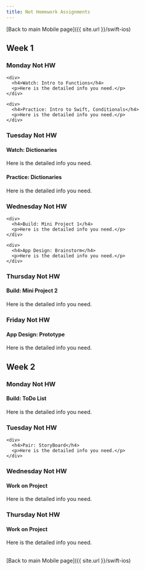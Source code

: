 ```yaml
---
title: Not Homework Assignments
---
```


[Back to main Mobile page]({{ site.url }}/swift-ios)

<h2>Week 1</h2>

<article class="solo-day-card">
  <h3 class="solo-day-label solo-day-click">Monday Not HW</h3>
  <div class="solo-day-toggle">

    <div>
      <h4>Watch: Intro to Functions</h4>
      <p>Here is the detailed info you need.</p>
    </div>

    <div>
      <h4>Practice: Intro to Swift, Conditionals</h4>
      <p>Here is the detailed info you need.</p>
    </div>

  </div>
</article>

<article class="solo-day-card">
  <h3 class="solo-day-label solo-day-click">Tuesday Not HW</h3>
  <div class="solo-day-toggle">

  <div>
    <h4>Watch: Dictionaries</h4>
    <p>Here is the detailed info you need.</p>
  </div>

  <div>
    <h4>Practice: Dictionaries</h4>
    <p>Here is the detailed info you need.</p>
  </div>

  </div>
</article>

<article class="solo-day-card">
  <h3 class="solo-day-label solo-day-click">Wednesday Not HW</h3>
  <div class="solo-day-toggle">

    <div>
      <h4>Build: Mini Project 1</h4>
      <p>Here is the detailed info you need.</p>
    </div>

    <div>
      <h4>App Design: Brainstorm</h4>
      <p>Here is the detailed info you need.</p>
    </div>

  </div>
</article>

<article class="solo-day-card">
  <h3 class="solo-day-label solo-day-click">Thursday Not HW</h3>
  <div class="solo-day-toggle">

  <div>
    <h4>Build: Mini Project 2</h4>
    <p>Here is the detailed info you need.</p>
  </div>

  </div>
</article>

<article class="solo-day-card">
  <h3 class="solo-day-label solo-day-click">Friday Not HW</h3>
  <div class="solo-day-toggle">

  <div>
    <h4>App Design: Prototype</h4>
    <p>Here is the detailed info you need.</p>
  </div>

  </div>
</article>

<h2>Week 2</h2>

<article class="solo-day-card">
  <h3 class="solo-day-label solo-day-click">Monday Not HW</h3>
  <div class="solo-day-toggle">

  <div>
    <h4>Build: ToDo List</h4>
    <p>Here is the detailed info you need.</p>
  </div>

  </div>
</article>

<article class="solo-day-card">
  <h3 class="solo-day-label solo-day-click">Tuesday Not HW</h3>
  <div class="solo-day-toggle">

    <div>
      <h4>Pair: StoryBoard</h4>
      <p>Here is the detailed info you need.</p>
    </div>

  </div>
</article>

<article class="solo-day-card">
  <h3 class="solo-day-label solo-day-click">Wednesday Not HW</h3>
  <div class="solo-day-toggle">

  <div>
    <h4>Work on Project</h4>
    <p>Here is the detailed info you need.</p>
  </div>

  </div>
</article>

<article class="solo-day-card">
  <h3 class="solo-day-label solo-day-click">Thursday Not HW</h3>
  <div class="solo-day-toggle">

  <div>
    <h4>Work on Project</h4>
    <p>Here is the detailed info you need.</p>
  </div>

  </div>
</article>

<br>
[Back to main Mobile page]({{ site.url }}/swift-ios)
